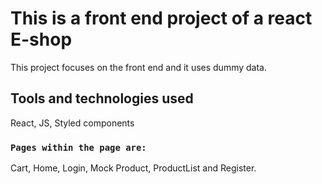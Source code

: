 # This is a front end project of a react E-shop 

This project focuses on the front end and it uses dummy data.

## Tools and technologies used

React, JS, Styled components
### `Pages within the page are:`

Cart, Home, Login, Mock Product, ProductList and Register.
